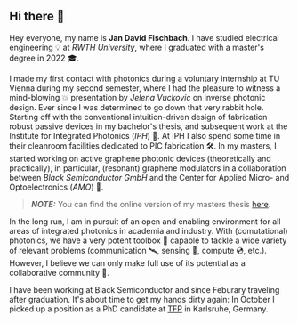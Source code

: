 ## Hi there 👋

Hey everyone, my name is **Jan David Fischbach**. 
I have studied electrical engineering 💡 at *RWTH University*, where I graduated with a master's degree in 2022 🎓. 

I made my first contact with photonics during a voluntary internship at TU Vienna during my second semester, where I had the pleasure to witness a mind-blowing 💥 presentation by *Jelena Vuckovic* on inverse photonic design. Ever since I was determined to go down that very rabbit hole. Starting off with the conventional intuition-driven design of fabrication robust passive devices in my bachelor's thesis, and subsequent work at the Institute for Integrated Photonics (*IPH*) 🥼. At IPH I also spend some time in their cleanroom facilities dedicated to PIC fabrication 🛠️. In my masters, I started working on active graphene photonic devices (theoretically and practically), in particular, (resonant) graphene modulators in a collaboration between *Black Semiconductor GmbH* and the Center for Applied Micro- and Optoelectronics (*AMO*) 🔦. 

> **_NOTE:_**  You can find the online version of my masters thesis [here](https://thesis.jan-dav.id).

In the long run, I am in pursuit of an open and enabling environment for all areas of integrated photonics in academia and industry. With (comutational) photonics, we have a very potent toolbox 🧰 capable to tackle a wide variety of relevant problems (communication 🛰️, sensing 🧬, compute 💿, etc.). However, I believe we can only make full use of its potential as a collaborative community 🤝.

I have been working at Black Semiconductor and since Feburary traveling after graduation. It's about time to get my hands dirty again: In October I picked up a position as a PhD candidate at [TFP](https://github.com/tfp-photonics) in Karlsruhe, Germany.
